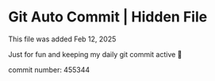 # Git Auto Commit | Hidden File

This file was added Feb 12, 2025

Just for fun and keeping my daily git commit active 🤪

commit number: 455344
